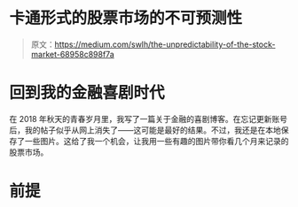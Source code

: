 # 卡通形式的股票市场的不可预测性

> 原文：<https://medium.com/swlh/the-unpredictability-of-the-stock-market-68958c898f7a>

# 回到我的金融喜剧时代

在 2018 年秋天的青春岁月里，我写了一篇关于金融的喜剧博客。在忘记更新账号后，我的帖子似乎从网上消失了——这可能是最好的结果。不过，我还是在本地保存了一些图片。这给了我一个机会，让我用一些有趣的图片带你看几个月来记录的股票市场。

# 前提